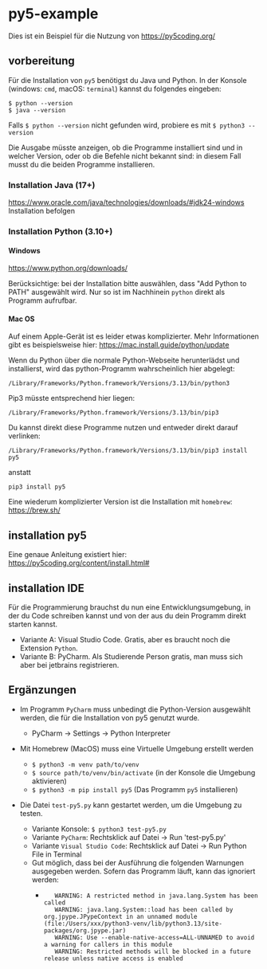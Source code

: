 # py5-example

Dies ist ein Beispiel für die Nutzung von https://py5coding.org/

## vorbereitung

Für die Installation von `py5` benötigst du Java und Python. In der Konsole (windows: `cmd`, macOS: `terminal`) kannst du folgendes eingeben:

    $ python --version
    $ java --version

Falls `$ python --version` nicht gefunden wird, probiere es mit `$ python3 --version` 

Die Ausgabe müsste anzeigen, ob die Programme installiert sind und in welcher Version, oder ob die Befehle nicht bekannt sind: in diesem Fall musst du die beiden Programme installieren.

### Installation Java (17+)

https://www.oracle.com/java/technologies/downloads/#jdk24-windows
Installation befolgen

### Installation Python (3.10+)

#### Windows
https://www.python.org/downloads/

Berücksichtige: bei der Installation bitte auswählen, dass "Add Python to PATH" ausgewählt wird. Nur so ist im Nachhinein `python` direkt als Programm aufrufbar.

#### Mac OS
Auf einem Apple-Gerät ist es leider etwas komplizierter. Mehr Informationen gibt es beispielsweise hier:
https://mac.install.guide/python/update

Wenn du Python über die normale Python-Webseite herunterlädst und installierst, wird das python-Programm wahrscheinlich hier abgelegt:

    /Library/Frameworks/Python.framework/Versions/3.13/bin/python3

Pip3 müsste entsprechend hier liegen:

    /Library/Frameworks/Python.framework/Versions/3.13/bin/pip3

Du kannst direkt diese Programme nutzen und entweder direkt darauf verlinken:

    /Library/Frameworks/Python.framework/Versions/3.13/bin/pip3 install py5

anstatt

    pip3 install py5

Eine wiederum komplizierter Version ist die Installation mit `homebrew`: https://brew.sh/

## installation py5

Eine genaue Anleitung existiert hier: https://py5coding.org/content/install.html#


## installation IDE

Für die Programmierung brauchst du nun eine Entwicklungsumgebung, in der du Code schreiben kannst und von der aus du dein Programm direkt starten kannst.
- Variante A: Visual Studio Code. Gratis, aber es braucht noch die Extension `Python`.
- Variante B: PyCharm. Als Studierende Person gratis, man muss sich aber bei jetbrains registrieren.


## Ergänzungen

- Im Programm `PyCharm` muss unbedingt die Python-Version ausgewählt werden, die für die Installation von py5 genutzt wurde.
  - PyCharm &rarr; Settings &rarr; Python Interpreter

- Mit Homebrew (MacOS) muss eine Virtuelle Umgebung erstellt werden
  - `$ python3 -m venv path/to/venv`
  - `$ source path/to/venv/bin/activate` (in der Konsole die Umgebung aktivieren)
  - `$ python3 -m pip install py5` (Das Programm `py5` installieren)
- Die Datei `test-py5.py` kann gestartet werden, um die Umgebung zu testen.
  - Variante Konsole: `$ python3 test-py5.py`
  - Variante `PyCharm`: Rechtsklick auf Datei &rarr; Run 'test-py5.py'
  - Variante `Visual Studio Code`: Rechtsklick auf Datei &rarr; Run Python File in Terminal
  - Gut möglich, dass bei der Ausführung die folgenden Warnungen ausgegeben werden. Sofern das Programm läuft, kann das ignoriert werden:
    - ```
         WARNING: A restricted method in java.lang.System has been called
         WARNING: java.lang.System::load has been called by org.jpype.JPypeContext in an unnamed module (file:/Users/xxx/python3-venv/lib/python3.13/site-packages/org.jpype.jar)
         WARNING: Use --enable-native-access=ALL-UNNAMED to avoid a warning for callers in this module
         WARNING: Restricted methods will be blocked in a future release unless native access is enabled
      ```
